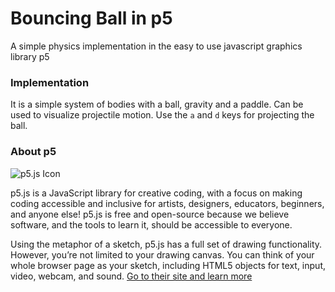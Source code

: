 # Bouncing Ball in p5
A simple physics implementation in the easy to use javascript graphics library p5

### Implementation

It is a simple system of bodies with a ball, gravity and a paddle. Can be used to visualize projectile motion. Use the `a` and `d` keys for projecting the ball.

### About p5

![p5.js Icon](http://blindedcyclops.neocities.org/p5js-icons/p5-sq-reverse-filled.png)

p5.js is a JavaScript library for creative coding, with a focus on making coding accessible and inclusive for artists, designers, educators, beginners, and anyone else! p5.js is free and open-source because we believe software, and the tools to learn it, should be accessible to everyone.

Using the metaphor of a sketch, p5.js has a full set of drawing functionality. However, you’re not limited to your drawing canvas. You can think of your whole browser page as your sketch, including HTML5 objects for text, input, video, webcam, and sound.
  [Go to their site and learn more](https://p5js.org/)
